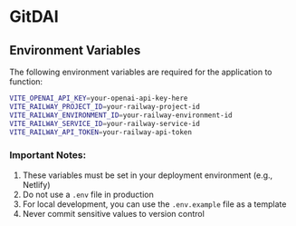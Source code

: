 # GitDAI

## Environment Variables

The following environment variables are required for the application to function:

```bash
VITE_OPENAI_API_KEY=your-openai-api-key-here
VITE_RAILWAY_PROJECT_ID=your-railway-project-id
VITE_RAILWAY_ENVIRONMENT_ID=your-railway-environment-id
VITE_RAILWAY_SERVICE_ID=your-railway-service-id
VITE_RAILWAY_API_TOKEN=your-railway-api-token
```

### Important Notes:

1. These variables must be set in your deployment environment (e.g., Netlify)
2. Do not use a `.env` file in production
3. For local development, you can use the `.env.example` file as a template
4. Never commit sensitive values to version control
